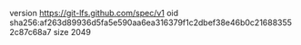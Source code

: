 version https://git-lfs.github.com/spec/v1
oid sha256:af263d89936d5fa5e590aa6ea316379f1c2dbef38e46b0c216883552c87c68a7
size 2049
